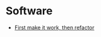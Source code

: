 # Software


 - [First make it work, then refactor](../First%20make%20it%20work,%20then%20refactor/index.md)
    
